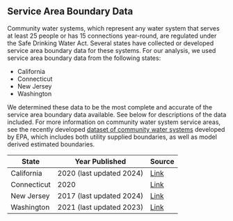 ## Service Area Boundary Data

Community water systems, which represent any water system that serves at least 25 people or has 15 connections year-round, are regulated under the Safe Drinking Water Act. Several states have collected or developed service area boundary data for these systems. For our analysis, we used service area boundary data from the following states:

-   California
-   Connecticut
-   New Jersey
-   Washington

We determined these data to be the most complete and accurate of the service area boundary data available. See below for descriptions of the data included. For more information on community water system service areas, see the recently developed [dataset of community water systems](https://www.epa.gov/ground-water-and-drinking-water/community-water-system-service-area-boundaries) developed by EPA, which includes both utility supplied boundaries, as well as model derived estimated boundaries.

| State | Year Published | Source |
|----|----|----|
| California | 2020 (last updated 2024) | [Link](https://gispublic.waterboards.ca.gov/portal/home/item.html?id=fbba842bf134497c9d611ad506ec48cc) |
| Connecticut | 2020 | [Link](https://portal.ct.gov/dph/drinking-water/dws/public-water-supply-map) |
| New Jersey | 2017 (last updated 2024) | [Link](https://njogis-newjersey.opendata.arcgis.com/datasets/njdep::purveyor-service-areas-of-new-jersey/about) |
| Washington | 2021 (last updated 2023) | [Link](https://geo.wa.gov/datasets/WADOH::drinking-water-service-areas/explore) |
